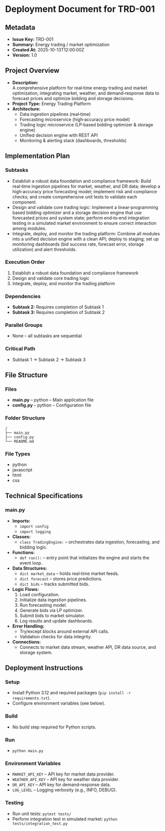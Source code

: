 # Deployment Document for TRD-001

## Metadata
- **Issue Key:** TRD-001  
- **Summary:** Energy trading / market optimization  
- **Created At:** 2025-10-13T12:00:00Z  
- **Version:** 1.0  

## Project Overview
- **Description:**  
  A comprehensive platform for real‑time energy trading and market optimization, integrating market, weather, and demand‑response data to forecast prices and optimize bidding and storage decisions.  
- **Project Type:** Energy Trading Platform  
- **Architecture:**  
  - Data ingestion pipelines (real‑time)  
  - Forecasting microservice (high‑accuracy price model)  
  - Trading logic microservice (LP‑based bidding optimizer & storage engine)  
  - Unified decision engine with REST API  
  - Monitoring & alerting stack (dashboards, thresholds)  

## Implementation Plan

### Subtasks
- Establish a robust data foundation and compliance framework: Build real‑time ingestion pipelines for market, weather, and DR data; develop a high‑accuracy price forecasting model; implement risk and compliance checks; and create comprehensive unit tests to validate each component.  
- Design and validate core trading logic: Implement a linear‑programming based bidding optimizer and a storage decision engine that use forecasted prices and system state; perform end‑to‑end integration testing in a simulated market environment to ensure correct interaction among modules.  
- Integrate, deploy, and monitor the trading platform: Combine all modules into a unified decision engine with a clean API; deploy to staging; set up monitoring dashboards (bid success rate, forecast error, storage utilization) and alert thresholds.  

### Execution Order
1. Establish a robust data foundation and compliance framework  
2. Design and validate core trading logic  
3. Integrate, deploy, and monitor the trading platform  

### Dependencies
- **Subtask 2:** Requires completion of Subtask 1  
- **Subtask 3:** Requires completion of Subtask 2  

### Parallel Groups
- None – all subtasks are sequential  

### Critical Path
- Subtask 1 → Subtask 2 → Subtask 3  

## File Structure

### Files
- **main.py** – python – Main application file  
- **config.py** – python – Configuration file  

### Folder Structure
```
/
├── main.py
├── config.py
└── README.md
```

### File Types
- python  
- javascript  
- html  
- css  

## Technical Specifications

### main.py
- **Imports:**  
  - `import config`  
  - `import logging`  
- **Classes:**  
  - `class TradingEngine:` – orchestrates data ingestion, forecasting, and bidding logic.  
- **Functions:**  
  - `def run():` – entry point that initializes the engine and starts the event loop.  
- **Data Structures:**  
  - `dict market_data` – holds real‑time market feeds.  
  - `dict forecast` – stores price predictions.  
  - `dict bids` – tracks submitted bids.  
- **Logic Flows:**  
  1. Load configuration.  
  2. Initialize data ingestion pipelines.  
  3. Run forecasting model.  
  4. Generate bids via LP optimizer.  
  5. Submit bids to market simulator.  
  6. Log results and update dashboards.  
- **Error Handling:**  
  - Try/except blocks around external API calls.  
  - Validation checks for data integrity.  
- **Connections:**  
  - Connects to market data stream, weather API, DR data source, and storage system.  

## Deployment Instructions

### Setup
- Install Python 3.12 and required packages (`pip install -r requirements.txt`).  
- Configure environment variables (see below).  

### Build
- No build step required for Python scripts.  

### Run
- `python main.py`  

### Environment Variables
- `MARKET_API_KEY` – API key for market data provider.  
- `WEATHER_API_KEY` – API key for weather data provider.  
- `DR_API_KEY` – API key for demand‑response data.  
- `LOG_LEVEL` – Logging verbosity (e.g., INFO, DEBUG).  

### Testing
- Run unit tests: `pytest tests/`  
- Perform integration test in simulated market: `python tests/integration_test.py`